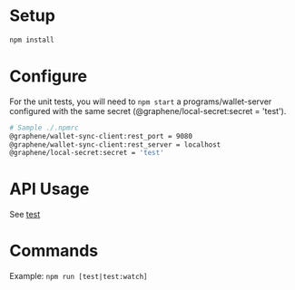 # Setup
```bash
npm install
```

# Configure
For the unit tests, you will need to `npm start` a programs/wallet-server configured with the same secret (@graphene/local-secret:secret = 'test').
```sh
# Sample ./.npmrc
@graphene/wallet-sync-client:rest_port = 9080
@graphene/wallet-sync-client:rest_server = localhost
@graphene/local-secret:secret = 'test'
```

# API Usage
See [test](./test)

# Commands
Example: `npm run [test|test:watch]`
